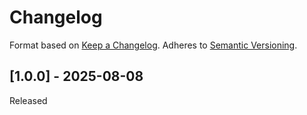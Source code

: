 # Changelog
Format based on [Keep a Changelog](https://keepachangelog.com/en/1.0.0/). Adheres to [Semantic Versioning](https://semver.org/).
## [1.0.0] - 2025-08-08
Released